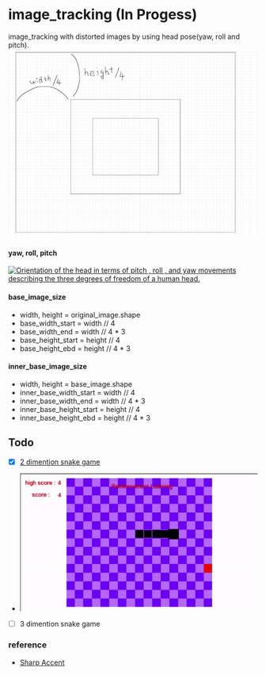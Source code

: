 # image_tracking (In Progess)

image_tracking with distorted images by using head pose(yaw, roll and pitch). <br>
![](./images/img.png)

#### yaw, roll, pitch

<a href="https://www.researchgate.net/figure/Orientation-of-the-head-in-terms-of-pitch-roll-and-yaw-movements-describing-the-three_fig1_279291928"><img src="https://www.researchgate.net/profile/Tsang_Ing_Ren/publication/279291928/figure/fig1/AS:292533185462272@1446756754388/Orientation-of-the-head-in-terms-of-pitch-roll-and-yaw-movements-describing-the-three.png" alt="Orientation of the head in terms of pitch , roll , and yaw movements describing the three degrees of freedom of a human head."/></a>

#### base_image_size
+ width, height = original_image.shape
+ base_width_start = width // 4
+ base_width_end = width // 4 * 3
+ base_height_start = height // 4
+ base_height_ebd = height // 4 * 3

#### inner_base_image_size
+ width, height = base_image.shape
+ inner_base_width_start = width // 4
+ inner_base_width_end = width // 4 * 3
+ inner_base_height_start = height // 4
+ inner_base_height_ebd = height // 4 * 3

## Todo
- [x] [2 dimention snake game](https://github.com/sammiee5311/3_dimension_snake_game/tree/main/2d_practice)
- ![](./images/test.gif)
- [ ] 3 dimention snake game

### reference

+ [Sharp Accent](https://www.youtube.com/channel/UCq9_1E5HE4c_xmhzD3r7VMw)
